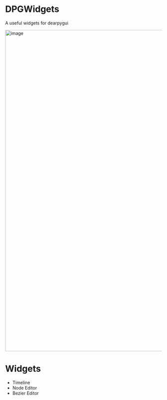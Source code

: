 # DPGWidgets

A useful widgets for dearpygui

<img width="1920" height="1032" alt="image" src="https://github.com/user-attachments/assets/0e67fc74-ca01-4bd6-ab47-de820e8c06fe" />

# Widgets
- Timeline
- Node Editor
- Bezier Editor

